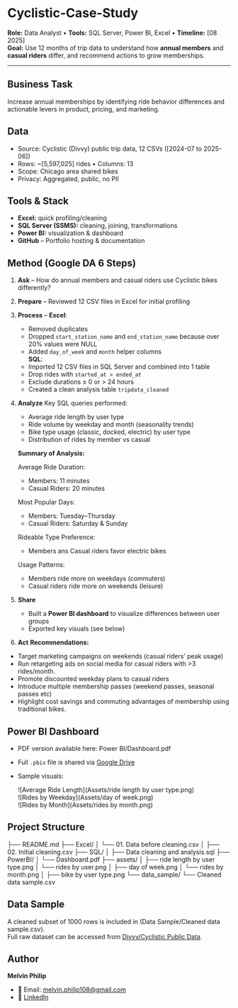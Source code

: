 # Cyclistic-Case-Study

**Role:** Data Analyst 
• **Tools:** SQL Server, Power BI, Excel • 
**Timeline:** [08 2025]  
**Goal:** Use 12 months of trip data to understand how **annual members** and **casual riders** differ, and recommend actions to grow memberships.

---

## Business Task
Increase annual memberships by identifying ride behavior differences and actionable levers in product, pricing, and marketing.

## Data
- Source: Cyclistic (Divvy) public trip data, 12 CSVs ([2024-07 to 2025-06])
- Rows: ~[5,597,025] rides • Columns: 13
- Scope: Chicago area shared bikes
- Privacy: Aggregated, public, no PII

## Tools & Stack
- **Excel:** quick profiling/cleaning
- **SQL Server (SSMS):** cleaning, joining, transformations  
- **Power BI:** visualization & dashboard
- **GitHub** – Portfolio hosting & documentation  

## Method (Google DA 6 Steps)
1. **Ask** – How do annual members and casual riders use Cyclistic bikes differently?
   
3. **Prepare** – Reviewed 12 CSV files in Excel for initial profiling
   
5. **Process** – 
   **Excel**:  
     - Removed duplicates 
     - Dropped `start_station_name` and `end_station_name` because over 20% values were NULL  
     - Added `day_of_week` and `month` helper columns   
   **SQL**:
   - Imported 12 CSV files in SQL Server and combined into 1 table
   - Drop rides with `started_at > ended_at`
   - Exclude durations ≤ 0 or > 24 hours
   - Created a clean analysis table `tripdata_cleaned`
     
6. **Analyze**
   Key SQL queries performed:
   - Average ride length by user type  
   - Ride volume by weekday and month (seasonality trends)  
   - Bike type usage (classic, docked, electric) by user type  
   - Distribution of rides by member vs casual
     
   **Summary of Analysis:**
   
   Average Ride Duration:
   - Members: 11 minutes
   - Casual Riders: 20 minutes
     
   Most Popular Days:
   - Members: Tuesday–Thursday
   - Casual Riders: Saturday & Sunday
     
   Rideable Type Preference:
   - Members ans Casual riders favor electric bikes
     
   Usage Patterns:
   - Members ride more on weekdays (commuters)
   - Casual riders ride more on weekends (leisure)
     
8. **Share**
   - Built a **Power BI dashboard** to visualize differences between user groups  
   - Exported key visuals (see below)
    
10. **Act** 
  **Recommendations:**
- Target marketing campaigns on weekends (casual riders’ peak usage)
- Run retargeting ads on social media for casual riders with >3 rides/month.
- Promote discounted weekday plans to casual riders
- Introduce multiple membership passes (weekend passes, seasonal passes etc)
- Highlight cost savings and commuting advantages of membership using traditional bikes.

## Power BI Dashboard
- PDF version available here: Power BI/Dashboard.pdf
- Full `.pbix` file is shared via [Google Drive](https://drive.google.com/file/d/1R6CezjmTBIR812zu2wBPbXQ_yN2RoYy-/view?usp=drive_link)
- Sample visuals:

  ![Average Ride Length](Assets/ride length by user type.png)  
  ![Rides by Weekday](Assets/day of week.png)  
  ![Rides by Month](Assets/rides by month.png)

## Project Structure

├── README.md
├── Excel/
│ └── 01. Data before cleaning.csv
│ ├── 02. Initial cleaning.csv
├── SQL/
│ ├── Data cleaning and analysis.sql
├── PowerBI/
│ └── Dashboard.pdf
├── assets/
│ ├── ride length by user type.png
│ └── rides by user.png
│ ├── day of week.png
│ └── rides by month.png
│ ├── bike by user type.png
└── data_sample/
└── Cleaned data sample.csv

## Data Sample
A cleaned subset of 1000 rows is included in (Data Sample/Cleaned data sample.csv).  
Full raw dataset can be accessed from [Divvy/Cyclistic Public Data](https://divvy-tripdata.s3.amazonaws.com/index.html).

## Author
**Melvin Philip**  
- 📧 Email: melvin.philip108@gmail.com  
- 🔗 [LinkedIn](linkedin.com/in/melvin-philip1)  


